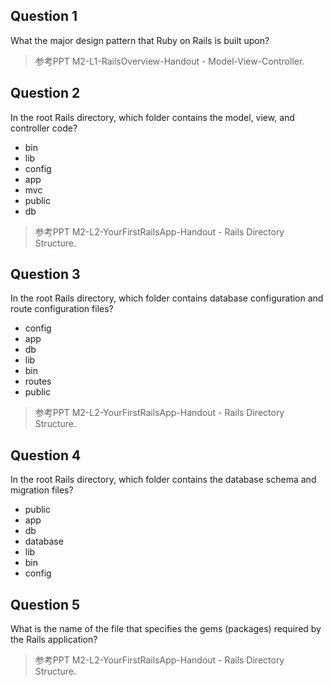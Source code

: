 ## Question 1

What the major design pattern that Ruby on Rails is built upon?

> 参考PPT M2-L1-RailsOverview-Handout - Model-View-Controller. 

## Question 2

In the root Rails directory, which folder contains the model, view, and controller code?

+ bin
+ lib
+ config
+ app
+ mvc
+ public
+ db

> 参考PPT M2-L2-YourFirstRailsApp-Handout - Rails Directory Structure.

## Question 3

In the root Rails directory, which folder contains database configuration and route configuration files?

+ config
+ app
+ db
+ lib
+ bin
+ routes
+ public

> 参考PPT M2-L2-YourFirstRailsApp-Handout - Rails Directory Structure.

## Question 4

In the root Rails directory, which folder contains the database schema and migration files?

+ public
+ app
+ db
+ database
+ lib
+ bin
+ config

## Question 5

What is the name of the file that specifies the gems (packages) required by the Rails application?

> 参考PPT M2-L2-YourFirstRailsApp-Handout - Rails Directory Structure.
